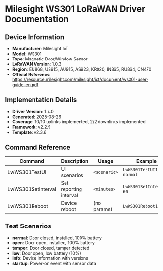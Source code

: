 # Milesight WS301 LoRaWAN Driver Documentation

## Device Information
- **Manufacturer**: Milesight IoT
- **Model**: WS301
- **Type**: Magnetic Door/Window Sensor
- **LoRaWAN Version**: 1.0.3
- **Region**: EU868, US915, AU915, AS923, KR920, IN865, RU864, CN470
- **Official Reference**: https://resource.milesight.com/milesight/iot/document/ws301-user-guide-en.pdf

## Implementation Details
- **Driver Version**: 1.4.0
- **Generated**: 2025-08-26
- **Coverage**: 10/10 uplinks implemented, 2/2 downlinks implemented
- **Framework**: v2.2.9
- **Template**: v2.3.6

## Command Reference
| Command | Description | Usage | Example |
|---------|-------------|-------|---------|
| LwWS301TestUI<slot> | UI scenarios | `<scenario>` | `LwWS301TestUI1 normal` |
| LwWS301SetInterval<slot> | Set reporting interval | `<minutes>` | `LwWS301SetInterval1 60` |
| LwWS301Reboot<slot> | Device reboot | (no params) | `LwWS301Reboot1` |

## Test Scenarios
- **normal**: Door closed, installed, 100% battery
- **open**: Door open, installed, 100% battery  
- **tamper**: Door closed, tamper detected
- **low**: Door open, low battery (10%)
- **info**: Device information with versions
- **startup**: Power-on event with sensor data
